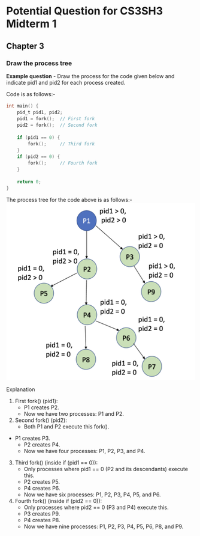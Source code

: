 # Potential Question for CS3SH3 Midterm 1

## Chapter 3

### Draw the process tree

**Example question** - Draw the process for the code given below and indicate pid1 and pid2 for each process created.

Code is as follows:-

```c
int main() {
    pid_t pid1, pid2;
    pid1 = fork();  // First fork
    pid2 = fork();  // Second fork

    if (pid1 == 0) {
        fork();     // Third fork
    }
    if (pid2 == 0) {
        fork();     // Fourth fork
    }

    return 0;
}
```

The process tree for the code above is as follows:-
![Process Tree](./potential_q_images/process_tree.png)

Explanation

1. First fork() (pid1):
   - P1 creates P2.
   - Now we have two processes: P1 and P2.
2. Second fork() (pid2):
   - Both P1 and P2 execute this fork().

- P1 creates P3.
  - P2 creates P4.
  - Now we have four processes: P1, P2, P3, and P4.

3.  Third fork() (inside if (pid1 == 0)):
    - Only processes where pid1 == 0 (P2 and its descendants) execute this.
    - P2 creates P5.
    - P4 creates P6.
    - Now we have six processes: P1, P2, P3, P4, P5, and P6.
4.  Fourth fork() (inside if (pid2 == 0)):
    - Only processes where pid2 == 0 (P3 and P4) execute this.
    - P3 creates P9.
    - P4 creates P8.
    - Now we have nine processes: P1, P2, P3, P4, P5, P6, P8, and P9.
